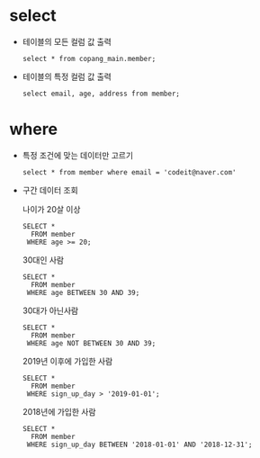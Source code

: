 # select
- 테이블의 모든 컬럼 값 출력
    ```
    select * from copang_main.member;
    ```
- 테이블의 특정 컬럼 값 출력
    ```(SQL)
    select email, age, address from member;
    ```

# where
- 특정 조건에 맞는 데이터만 고르기   
    ```
    select * from member where email = 'codeit@naver.com'
    ```

- 구간 데이터 조회   

    나이가 20살 이상
    ```
    SELECT *
      FROM member
     WHERE age >= 20;
    ```
    30대인 사람
    ```
    SELECT *
      FROM member
     WHERE age BETWEEN 30 AND 39;
    ```
    30대가 아닌사람
    ```
    SELECT *
      FROM member
     WHERE age NOT BETWEEN 30 AND 39;
    ```
    2019년 이후에 가입한 사람
    ```
    SELECT *
      FROM member
     WHERE sign_up_day > '2019-01-01';
    ```

    2018년에 가입한 사람
    ```
    SELECT *
      FROM member
     WHERE sign_up_day BETWEEN '2018-01-01' AND '2018-12-31';
    ```